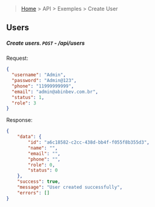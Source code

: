 > [Home](/README.md) > API > Exemples > Create User

## Users

##### Create users. `POST` - /api/users


Request:

```json
{
  "username": "Admin",
  "password": "Admin@123",
  "phone": "11999999999",
  "email": "admin@abinbev.com.br",
  "status": 1,
  "role": 3
}
```

Response:

```json
{
    "data": {
        "id": "a6c18582-c2cc-438d-bb4f-f055f8b355d3",
        "name": "",
        "email": "",
        "phone": "",
        "role": 0,
        "status": 0
    },
    "success": true,
    "message": "User created successfully",
    "errors": []
}
```